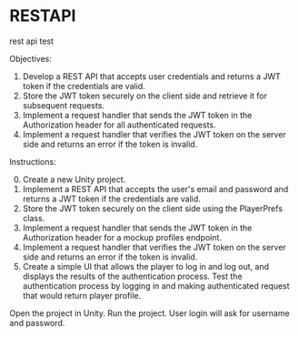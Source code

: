 # RESTAPI
rest api test

Objectives:

1. Develop a REST API that accepts user credentials and returns a JWT token if the credentials are valid.
2. Store the JWT token securely on the client side and retrieve it for subsequent requests.
3. Implement a request handler that sends the JWT token in the Authorization header for all authenticated requests.
4. Implement a request handler that verifies the JWT token on the server side and returns an error if the token is invalid.

Instructions:

0. Create a new Unity project.
1. Implement a REST API that accepts the user's email and password and returns a JWT token if the credentials are valid.
2. Store the JWT token securely on the client side using the PlayerPrefs class.
3. Implement a request handler that sends the JWT token in the Authorization header for a mockup profiles endpoint.
4. Implement a request handler that verifies the JWT token on the server side and returns an error if the token is invalid.
5. Create a simple UI that allows the player to log in and log out, and displays the results of the authentication process.
Test the authentication process by logging in and making authenticated request that would return player profile.

Open the project in Unity.
Run the project. 
User login will ask for username and password.
